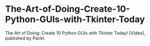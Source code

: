 # The-Art-of-Doing-Create-10-Python-GUIs-with-Tkinter-Today
The Art of Doing: Create 10 Python GUIs with Tkinter Today! [Video], published by Packt.
